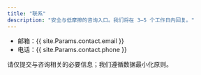 ```yaml
---
title: "联系"
description: "安全与低摩擦的咨询入口。我们将在 3–5 个工作日内回复。"
---
```


- 邮箱：{{ site.Params.contact.email }}
- 电话：{{ site.Params.contact.phone }}

请仅提交与咨询相关的必要信息；我们遵循数据最小化原则。
